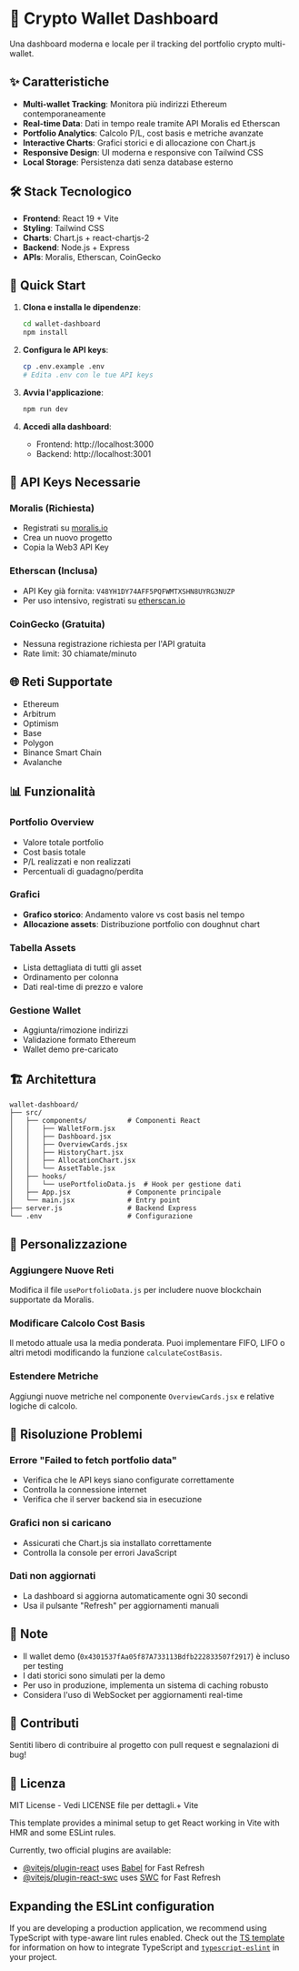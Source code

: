 # 🚀 Crypto Wallet Dashboard

Una dashboard moderna e locale per il tracking del portfolio crypto multi-wallet.

## ✨ Caratteristiche

- **Multi-wallet Tracking**: Monitora più indirizzi Ethereum contemporaneamente
- **Real-time Data**: Dati in tempo reale tramite API Moralis ed Etherscan
- **Portfolio Analytics**: Calcolo P/L, cost basis e metriche avanzate
- **Interactive Charts**: Grafici storici e di allocazione con Chart.js
- **Responsive Design**: UI moderna e responsive con Tailwind CSS
- **Local Storage**: Persistenza dati senza database esterno

## 🛠️ Stack Tecnologico

- **Frontend**: React 19 + Vite
- **Styling**: Tailwind CSS
- **Charts**: Chart.js + react-chartjs-2
- **Backend**: Node.js + Express
- **APIs**: Moralis, Etherscan, CoinGecko

## 🚀 Quick Start

1. **Clona e installa le dipendenze**:
   ```bash
   cd wallet-dashboard
   npm install
   ```

2. **Configura le API keys**:
   ```bash
   cp .env.example .env
   # Edita .env con le tue API keys
   ```

3. **Avvia l'applicazione**:
   ```bash
   npm run dev
   ```

4. **Accedi alla dashboard**:
   - Frontend: http://localhost:3000
   - Backend: http://localhost:3001

## 🔑 API Keys Necessarie

### Moralis (Richiesta)
- Registrati su [moralis.io](https://moralis.io)
- Crea un nuovo progetto
- Copia la Web3 API Key

### Etherscan (Inclusa)
- API Key già fornita: `V48YH1DY74AFF5PQFWMTXSHN8UYRG3NUZP`
- Per uso intensivo, registrati su [etherscan.io](https://etherscan.io/apis)

### CoinGecko (Gratuita)
- Nessuna registrazione richiesta per l'API gratuita
- Rate limit: 30 chiamate/minuto

## 🌐 Reti Supportate

- Ethereum
- Arbitrum  
- Optimism
- Base
- Polygon
- Binance Smart Chain
- Avalanche

## 📊 Funzionalità

### Portfolio Overview
- Valore totale portfolio
- Cost basis totale
- P/L realizzati e non realizzati
- Percentuali di guadagno/perdita

### Grafici
- **Grafico storico**: Andamento valore vs cost basis nel tempo
- **Allocazione assets**: Distribuzione portfolio con doughnut chart

### Tabella Assets
- Lista dettagliata di tutti gli asset
- Ordinamento per colonna
- Dati real-time di prezzo e valore

### Gestione Wallet
- Aggiunta/rimozione indirizzi
- Validazione formato Ethereum
- Wallet demo pre-caricato

## 🏗️ Architettura

```
wallet-dashboard/
├── src/
│   ├── components/          # Componenti React
│   │   ├── WalletForm.jsx
│   │   ├── Dashboard.jsx
│   │   ├── OverviewCards.jsx
│   │   ├── HistoryChart.jsx
│   │   ├── AllocationChart.jsx
│   │   └── AssetTable.jsx
│   ├── hooks/
│   │   └── usePortfolioData.js  # Hook per gestione dati
│   ├── App.jsx              # Componente principale
│   └── main.jsx             # Entry point
├── server.js                # Backend Express
└── .env                     # Configurazione
```

## 🔧 Personalizzazione

### Aggiungere Nuove Reti
Modifica il file `usePortfolioData.js` per includere nuove blockchain supportate da Moralis.

### Modificare Calcolo Cost Basis
Il metodo attuale usa la media ponderata. Puoi implementare FIFO, LIFO o altri metodi modificando la funzione `calculateCostBasis`.

### Estendere Metriche
Aggiungi nuove metriche nel componente `OverviewCards.jsx` e relative logiche di calcolo.

## 🐛 Risoluzione Problemi

### Errore "Failed to fetch portfolio data"
- Verifica che le API keys siano configurate correttamente
- Controlla la connessione internet
- Verifica che il server backend sia in esecuzione

### Grafici non si caricano
- Assicurati che Chart.js sia installato correttamente
- Controlla la console per errori JavaScript

### Dati non aggiornati
- La dashboard si aggiorna automaticamente ogni 30 secondi
- Usa il pulsante "Refresh" per aggiornamenti manuali

## 📝 Note

- Il wallet demo (`0x4301537fAa05f87A733113Bdfb222833507f2917`) è incluso per testing
- I dati storici sono simulati per la demo
- Per uso in produzione, implementa un sistema di caching robusto
- Considera l'uso di WebSocket per aggiornamenti real-time

## 🤝 Contributi

Sentiti libero di contribuire al progetto con pull request e segnalazioni di bug!

## 📄 Licenza

MIT License - Vedi LICENSE file per dettagli.+ Vite

This template provides a minimal setup to get React working in Vite with HMR and some ESLint rules.

Currently, two official plugins are available:

- [@vitejs/plugin-react](https://github.com/vitejs/vite-plugin-react/blob/main/packages/plugin-react) uses [Babel](https://babeljs.io/) for Fast Refresh
- [@vitejs/plugin-react-swc](https://github.com/vitejs/vite-plugin-react/blob/main/packages/plugin-react-swc) uses [SWC](https://swc.rs/) for Fast Refresh

## Expanding the ESLint configuration

If you are developing a production application, we recommend using TypeScript with type-aware lint rules enabled. Check out the [TS template](https://github.com/vitejs/vite/tree/main/packages/create-vite/template-react-ts) for information on how to integrate TypeScript and [`typescript-eslint`](https://typescript-eslint.io) in your project.
